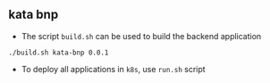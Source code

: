 ## kata bnp

* The script `build.sh` can be used to build the backend application
```shell
./build.sh kata-bnp 0.0.1
```
* To deploy all applications in `k8s`, use `run.sh` script 
